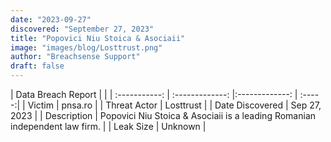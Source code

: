 ```yaml
---
date: "2023-09-27"
discovered: "September 27, 2023"
title: "Popovici Niu Stoica & Asociaii"
image: "images/blog/Losttrust.png"
author: "Breachsense Support"
draft: false
---
```


| Data Breach Report           |              | 
| :-----------: | :-------------:     |:-------------:    | :-----:|
| Victim      | pnsa.ro      | 
| Threat Actor      | Losttrust      | 
| Date Discovered      | Sep 27, 2023      | 
| Description      | Popovici Niu Stoica & Asociaii is a leading Romanian independent law firm.      | 
| Leak Size      | Unknown      | 

